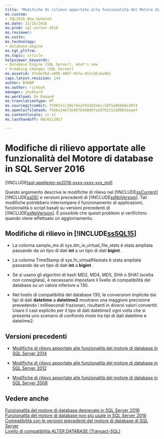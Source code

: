 ```yaml
---
title: "Modifiche di rilievo apportate alle funzionalità del Motore di database in SQL Server 2016 | Microsoft Docs"
ms.custom:
- SQL2016_New_Updated
ms.date: 11/15/2016
ms.prod: sql-server-2016
ms.reviewer: 
ms.suite: 
ms.technology:
- database-engine
ms.tgt_pltfrm: 
ms.topic: article
helpviewer_keywords:
- Database Engine [SQL Server], what's new
- breaking changes [SQL Server]
ms.assetid: 47edefbd-a09b-4087-937a-453cd5c6e061
caps.latest.revision: 144
author: BYHAM
ms.author: rickbyh
manager: jhubbard
ms.workload: On Demand
ms.translationtype: HT
ms.sourcegitcommit: f3481fcc2bb74eaf93182e6cc58f5a06666e10f4
ms.openlocfilehash: f45be24e7164076948dbfa28702311dd9641eae7
ms.contentlocale: it-it
ms.lasthandoff: 08/02/2017

---
```

# <a name="breaking-changes-to-database-engine-features-in-sql-server-2016"></a>Modifiche di rilievo apportate alle funzionalità del Motore di database in SQL Server 2016
[!INCLUDE[tsql-appliesto-ss2016-xxxx-xxxx-xxx_md](../includes/tsql-appliesto-ss2016-xxxx-xxxx-xxx-md.md)]

  Questo argomento descrive le modifiche di rilievo nel [!INCLUDE[ssCurrent](../includes/sscurrent-md.md)][!INCLUDE[ssDE](../includes/ssde-md.md)] e versioni precedenti di [!INCLUDE[ssNoVersion](../includes/ssnoversion-md.md)]. Tali modifiche potrebbero interrompere il funzionamento di applicazioni, funzionalità o script basati su versioni precedenti di [!INCLUDE[ssNoVersion](../includes/ssnoversion-md.md)]. È possibile che questi problemi si verifichino quando viene effettuato un aggiornamento.  
  
##  <a name="SQL15"></a> Modifiche di rilievo in [!INCLUDE[ssSQL15](../includes/sssql15-md.md)]  
  
-   La colonna sample_ms di sys.dm_io_virtual_file_stats è stata ampliata passando da un tipo di dati **int** a un tipo di dati **bigint** .  
  
-   La colonna TimeStamp di sys.fn_virtualfilestats è stata ampliata passando da un tipo di dati **int** a **bigint** .  

-   Se si usano gli algoritmi di hash MD2, MD4, MD5, SHA o SHA1 (scelta non consigliata), è necessario impostare il livello di compatibilità del database su un valore inferiore a 130.  

-   Nel livello di compatibilità del database 130, le conversioni implicite dai tipi di dati **datetime** a **datetime2** mostrano una maggiore precisione prevedendo i millisecondi frazionari, risultanti in diversi valori convertiti. Usare il cast esplicito per il tipo di dati datetime2 ogni volta che si presenta uno scenario di confronto misto tra tipi di dati datetime e datetime2.

  
## <a name="previous-versions"></a>Versioni precedenti  
  
-   [Modifiche di rilievo apportate alle funzionalità del motore di database in SQL Server 2014](https://msdn.microsoft.com/library/ms143179\(v=sql.120\))  
  
-   [Modifiche di rilievo apportate alle funzionalità del motore di database in SQL Server 2012](https://msdn.microsoft.com/library/ms143179\(v=sql.110\))  
  
-   [Modifiche di rilievo apportate alle funzionalità del motore di database in SQL Server 2008](https://msdn.microsoft.com/library/ms143179\(v=sql.100\))  
  
## <a name="see-also"></a>Vedere anche  
 [Funzionalità del motore di database deprecate in SQL Server 2016](../database-engine/deprecated-database-engine-features-in-sql-server-2016.md)   
 [Funzionalità del motore di database non più usate in SQL Server 2016](../database-engine/discontinued-database-engine-functionality-in-sql-server-2016.md)   
 [Compatibilità con le versioni precedenti del motore di database di SQL Server](../database-engine/sql-server-database-engine-backward-compatibility.md)   
 [Livello di compatibilità ALTER DATABASE &#40;Transact-SQL&#41;](../t-sql/statements/alter-database-transact-sql-compatibility-level.md)  
  
  

